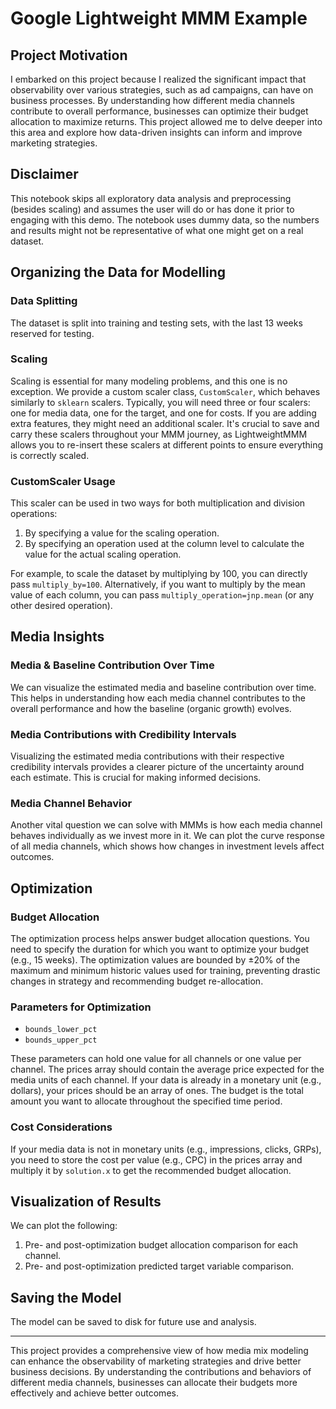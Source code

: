 # Google Lightweight MMM Example

## Project Motivation

I embarked on this project because I realized the significant impact that observability over various strategies, such as ad campaigns, can have on business processes. By understanding how different media channels contribute to overall performance, businesses can optimize their budget allocation to maximize returns. This project allowed me to delve deeper into this area and explore how data-driven insights can inform and improve marketing strategies.

## Disclaimer

This notebook skips all exploratory data analysis and preprocessing (besides scaling) and assumes the user will do or has done it prior to engaging with this demo. The notebook uses dummy data, so the numbers and results might not be representative of what one might get on a real dataset.

## Organizing the Data for Modelling

### Data Splitting

The dataset is split into training and testing sets, with the last 13 weeks reserved for testing.

### Scaling

Scaling is essential for many modeling problems, and this one is no exception. We provide a custom scaler class, `CustomScaler`, which behaves similarly to `sklearn` scalers. Typically, you will need three or four scalers: one for media data, one for the target, and one for costs. If you are adding extra features, they might need an additional scaler. It's crucial to save and carry these scalers throughout your MMM journey, as LightweightMMM allows you to re-insert these scalers at different points to ensure everything is correctly scaled.

### CustomScaler Usage

This scaler can be used in two ways for both multiplication and division operations:
1. By specifying a value for the scaling operation.
2. By specifying an operation used at the column level to calculate the value for the actual scaling operation.

For example, to scale the dataset by multiplying by 100, you can directly pass `multiply_by=100`. Alternatively, if you want to multiply by the mean value of each column, you can pass `multiply_operation=jnp.mean` (or any other desired operation).

## Media Insights

### Media & Baseline Contribution Over Time

We can visualize the estimated media and baseline contribution over time. This helps in understanding how each media channel contributes to the overall performance and how the baseline (organic growth) evolves.

### Media Contributions with Credibility Intervals

Visualizing the estimated media contributions with their respective credibility intervals provides a clearer picture of the uncertainty around each estimate. This is crucial for making informed decisions.

### Media Channel Behavior

Another vital question we can solve with MMMs is how each media channel behaves individually as we invest more in it. We can plot the curve response of all media channels, which shows how changes in investment levels affect outcomes.

## Optimization

### Budget Allocation

The optimization process helps answer budget allocation questions. You need to specify the duration for which you want to optimize your budget (e.g., 15 weeks). The optimization values are bounded by ±20% of the maximum and minimum historic values used for training, preventing drastic changes in strategy and recommending budget re-allocation.

### Parameters for Optimization

- `bounds_lower_pct`
- `bounds_upper_pct`

These parameters can hold one value for all channels or one value per channel. The prices array should contain the average price expected for the media units of each channel. If your data is already in a monetary unit (e.g., dollars), your prices should be an array of ones. The budget is the total amount you want to allocate throughout the specified time period.

### Cost Considerations

If your media data is not in monetary units (e.g., impressions, clicks, GRPs), you need to store the cost per value (e.g., CPC) in the prices array and multiply it by `solution.x` to get the recommended budget allocation.

## Visualization of Results

We can plot the following:
1. Pre- and post-optimization budget allocation comparison for each channel.
2. Pre- and post-optimization predicted target variable comparison.

## Saving the Model

The model can be saved to disk for future use and analysis.

---

This project provides a comprehensive view of how media mix modeling can enhance the observability of marketing strategies and drive better business decisions. By understanding the contributions and behaviors of different media channels, businesses can allocate their budgets more effectively and achieve better outcomes.
